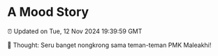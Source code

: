 # A Mood Story

⏰ Updated on Tue, 12 Nov 2024 19:39:59 GMT

💭 Thought: Seru banget nongkrong sama teman-teman PMK Maleakhi!

